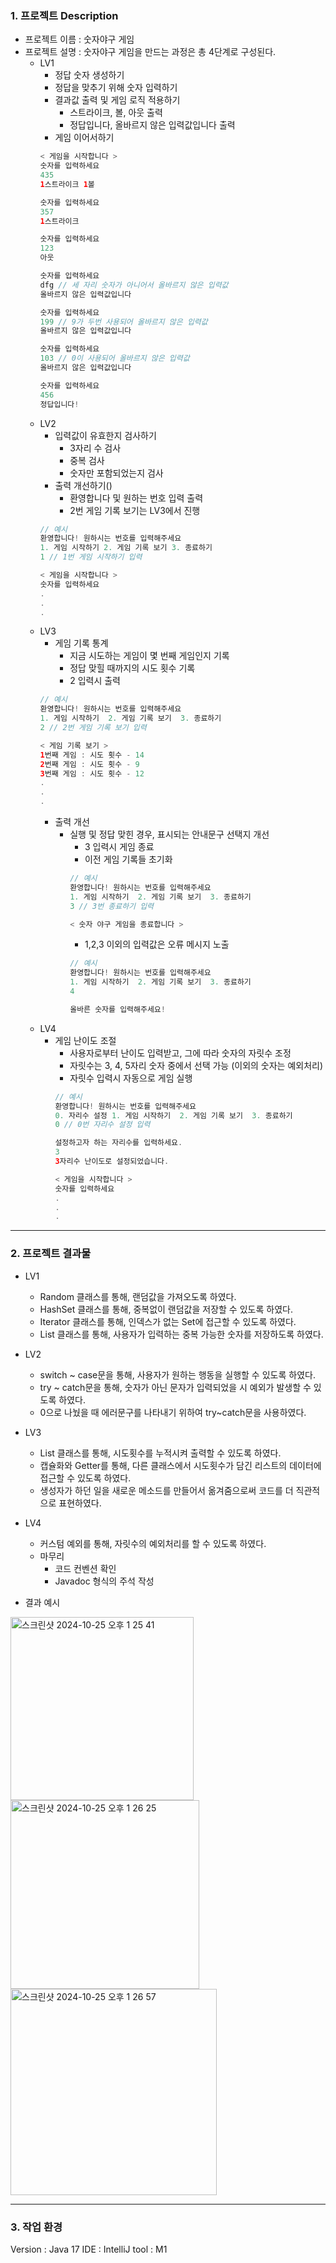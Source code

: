 ### 1. 프로젝트 Description

- 프로젝트 이름 : 숫자야구 게임
- 프로젝트 설명 : 숫자야구 게임을 만드는 과정은 총 4단계로 구성된다.
  - LV1
    - 정답 숫자 생성하기
    - 정답을 맞추기 위해 숫자 입력하기
    - 결과값 출력 및 게임 로직 적용하기
      - 스트라이크, 볼, 아웃 출력
      - 정답입니다, 올바르지 않은 입력값입니다 출력 
    - 게임 이어서하기
    ```kotlin
    < 게임을 시작합니다 >
    숫자를 입력하세요
    435
    1스트라이크 1볼
    
    숫자를 입력하세요
    357
    1스트라이크
    
    숫자를 입력하세요
    123
    아웃
    
    숫자를 입력하세요
    dfg // 세 자리 숫자가 아니어서 올바르지 않은 입력값
    올바르지 않은 입력값입니다
    
    숫자를 입력하세요
    199 // 9가 두번 사용되어 올바르지 않은 입력값
    올바르지 않은 입력값입니다
    
    숫자를 입력하세요
    103 // 0이 사용되어 올바르지 않은 입력값
    올바르지 않은 입력값입니다
    
    숫자를 입력하세요
    456
    정답입니다!
    ```
  - LV2
    - 입력값이 유효한지 검사하기
      - 3자리 수 검사
      - 중복 검사
      - 숫자만 포함되었는지 검사 
    - 출력 개선하기()
      - 환영합니다 및 원하는 번호 입력 출력
      - 2번 게임 기록 보기는 LV3에서 진행
    ```kotlin
    // 예시
    환영합니다! 원하시는 번호를 입력해주세요
    1. 게임 시작하기 2. 게임 기록 보기 3. 종료하기
    1 // 1번 게임 시작하기 입력
    
    < 게임을 시작합니다 >
    숫자를 입력하세요
    .
    .
    .
    ``` 
  - LV3
    - 게임 기록 통계
      - 지금 시도하는 게임이 몇 번째 게임인지 기록
      - 정답 맞힐 때까지의 시도 횟수 기록
      - 2 입력시 출력
    ```kotlin
    // 예시
    환영합니다! 원하시는 번호를 입력해주세요
    1. 게임 시작하기  2. 게임 기록 보기  3. 종료하기
    2 // 2번 게임 기록 보기 입력
    
    < 게임 기록 보기 >
    1번째 게임 : 시도 횟수 - 14
    2번째 게임 : 시도 횟수 - 9
    3번째 게임 : 시도 횟수 - 12
    .
    .
    .
    ```
    - 출력 개선
      - 실행 및 정답 맞힌 경우, 표시되는 안내문구 선택지 개선
        - 3 입력시 게임 종료
        - 이전 게임 기록들 초기화
        ```kotlin
        // 예시
        환영합니다! 원하시는 번호를 입력해주세요
        1. 게임 시작하기  2. 게임 기록 보기  3. 종료하기
        3 // 3번 종료하기 입력
        
        < 숫자 야구 게임을 종료합니다 >
        ```
        - 1,2,3 이외의 입력값은 오류 메시지 노출
        ```kotlin
        // 예시
        환영합니다! 원하시는 번호를 입력해주세요
        1. 게임 시작하기  2. 게임 기록 보기  3. 종료하기
        4
        
        올바른 숫자를 입력해주세요!
        ```
  - LV4
    - 게임 난이도 조절
      - 사용자로부터 난이도 입력받고, 그에 따라 숫자의 자릿수 조정
      - 자릿수는 3, 4, 5자리 숫자 중에서 선택 가능 (이외의 숫자는 예외처리)
      - 자릿수 입력시 자동으로 게임 실행
      ```kotlin
      // 예시
      환영합니다! 원하시는 번호를 입력해주세요
      0. 자리수 설정 1. 게임 시작하기  2. 게임 기록 보기  3. 종료하기
      0 // 0번 자리수 설정 입력
      
      설정하고자 하는 자리수를 입력하세요.
      3
      3자리수 난이도로 설정되었습니다.
      
      < 게임을 시작합니다 >
      숫자를 입력하세요
      .
      .
      .
      ```
 
----

### 2. 프로젝트 결과물

- LV1
  - Random 클래스를 통해, 랜덤값을 가져오도록 하였다.
  - HashSet 클래스를 통해, 중복없이 랜덤값을 저장할 수 있도록 하였다.
  - Iterator 클래스를 통해, 인덱스가 없는 Set에 접근할 수 있도록 하였다.
  - List 클래스를 통해, 사용자가 입력하는 중복 가능한 숫자를 저장하도록 하였다.     

- LV2
  - switch ~ case문을 통해, 사용자가 원하는 행동을 실행할 수 있도록 하였다.
  - try ~ catch문을 통해, 숫자가 아닌 문자가 입력되었을 시 예외가 발생할 수 있도록 하였다.
  - 0으로 나눴을 때 에러문구를 나타내기 위하여 try~catch문을 사용하였다.
     
- LV3
  - List 클래스를 통해, 시도횟수를 누적시켜 출력할 수 있도록 하였다.
  - 캡슐화와 Getter를 통해, 다른 클래스에서 시도횟수가 담긴 리스트의 데이터에 접근할 수 있도록 하였다.
  - 생성자가 하던 일을 새로운 메소드를 만들어서 옮겨줌으로써 코드를 더 직관적으로 표현하였다.
    
- LV4
  - 커스텀 예외를 통해, 자릿수의 예외처리를 할 수 있도록 하였다.
  - 마무리
    - 코드 컨벤션 확인
    - Javadoc 형식의 주석 작성 

- 결과 예시
<img width="293" alt="스크린샷 2024-10-25 오후 1 25 41" src="https://github.com/user-attachments/assets/1f08b7fe-e1ba-447c-b581-e25931dab37b">
<img width="302" alt="스크린샷 2024-10-25 오후 1 26 25" src="https://github.com/user-attachments/assets/0b3cd5be-79c2-4a9c-b43f-c95575b80bfd">
<img width="330" alt="스크린샷 2024-10-25 오후 1 26 57" src="https://github.com/user-attachments/assets/7ea8b696-e736-4b1a-a9e4-4599815ca3ce">


----

### 3. 작업 환경
Version : Java 17
IDE : IntelliJ
tool : M1
  
  
